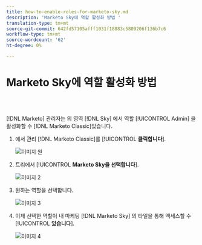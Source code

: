 ```yaml
---
title: how-to-enable-roles-for-marketo-sky.md
description: 'Marketo Sky에 역할 활성화 방법 '
translation-type: tm+mt
source-git-commit: 642fd57105afff1031f18883c5809206f136b7c6
workflow-type: tm+mt
source-wordcount: '62'
ht-degree: 0%

---
```



# Marketo Sky에 역할 활성화 방법

<br> 

[!DNL Marketo] 관리자는 의 영역 [!DNL Sky] 에서 역할 [!UICONTROL Admin] 을 활성화할 수 [!DNL Marketo Classic]있습니다.

1. 에서 관리 [!DNL Marketo Classic]를 [!UICONTROL **클릭합니다**].

   ![이미지 원](/help/sky/assets/home/how-to-enable-roles-for-marketo-sky/how-to-enable-roles-for-marketo-sky-1.png)

1. 트리에서 [!UICONTROL **Marketo Sky을 선택합니다**].

   ![이미지 2](/help/sky/assets/home/how-to-enable-roles-for-marketo-sky/how-to-enable-roles-for-marketo-sky-2.png)

1. 원하는 역할을 선택합니다.

   ![이미지 3](/help/sky/assets/home/how-to-enable-roles-for-marketo-sky/how-to-enable-roles-for-marketo-sky-3.png)

1. 이제 선택한 역할이 내 마케팅 [!DNL Marketo Sky] 의 타일을 통해 액세스할 수 [!UICONTROL **있습니다**].

   ![이미지 4](/help/sky/assets/home/how-to-enable-roles-for-marketo-sky/how-to-enable-roles-for-marketo-sky-4.png)